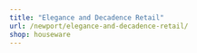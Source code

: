 ```yaml
---
title: "Elegance and Decadence Retail"
url: /newport/elegance-and-decadence-retail/
shop: houseware
---
```

